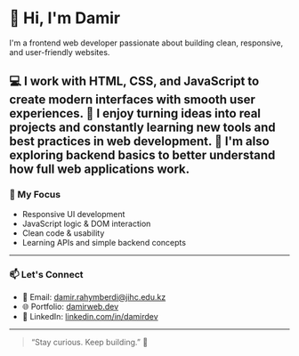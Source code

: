 # 👋 Hi, I'm Damir

I'm a frontend web developer passionate about building clean, responsive, and user-friendly websites.

💻 I work with **HTML**, **CSS**, and **JavaScript** to create modern interfaces with smooth user experiences.
🔧 I enjoy turning ideas into real projects and constantly learning new tools and best practices in web development.
🌱 I'm also exploring backend basics to better understand how full web applications work.
---
### 🚀 My Focus
- Responsive UI development  
- JavaScript logic & DOM interaction  
- Clean code & usability  
- Learning APIs and simple backend concepts
---
### 📫 Let's Connect
- 📧 Email: damir.rahymberdi@jihc.edu.kz 
- 🌐 Portfolio: [damirweb.dev](https://damirrahymberdi1289.github.io/My_portfolio/)  
- 💼 LinkedIn: [linkedin.com/in/damirdev](https://www.linkedin.com/in/damir-rakhymberdi-44196436a/)
---

> “Stay curious. Keep building.” 🚀
